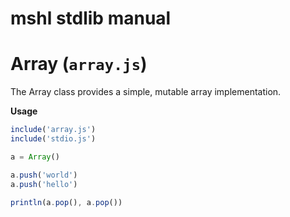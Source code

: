 # mshl stdlib manual

# Array (`array.js`)

The Array class provides a simple, mutable array implementation.

**Usage**
```javascript
include('array.js')
include('stdio.js')

a = Array()

a.push('world')
a.push('hello')

println(a.pop(), a.pop())

```
